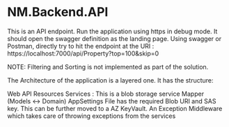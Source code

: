 # NM.Backend.API

This is an API endpoint.
Run the application using https in debug mode.
It should open the swagger definition as the landing page.
Using swagger or Postman, directly try to hit the endpoint at the URI : https://localhost:7000/api/Property?top=100&skip=0

NOTE: Filtering and Sorting is not implemented as part of the solution.

The Architecture of the application is a layered one.
It has the structure:

Web API
Resources
Services : This is a blob storage service
Mapper (Models <-> Domain)
AppSettings File has the required Blob URI and SAS key. This can be further moved to a AZ KeyVault.
An Exception Middleware which takes care of throwing exceptions from the services
